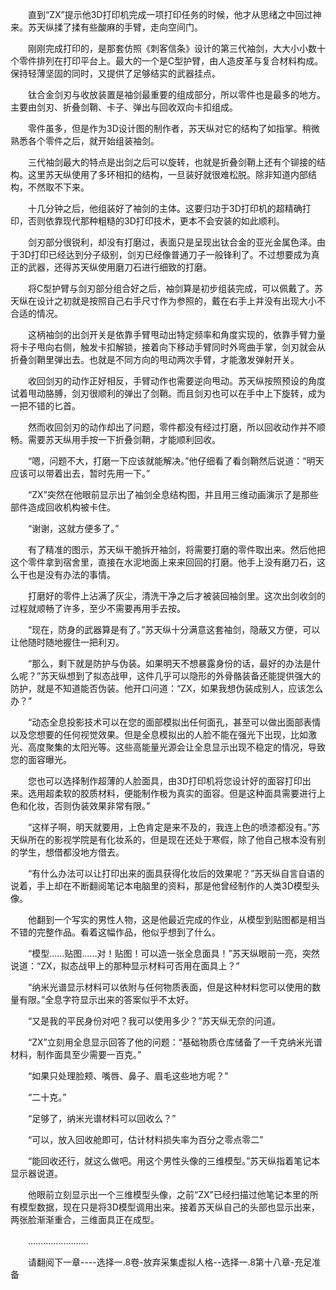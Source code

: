 <div class="read-content j_readContent" id="">
                <p>　　直到“ZX”提示他3D打印机完成一项打印任务的时候，他才从思绪之中回过神来。苏天纵揉了揉有些酸麻的手臂，走向空间门。<p>　　刚刚完成打印的，是那套仿照《刺客信条》设计的第三代袖剑，大大小小数十个零件排列在打印平台上。最大的一个是C型护臂，由人造皮革与复合材料构成。保持轻薄坚固的同时，又提供了足够结实的武器挂点。<p>　　钛合金剑刃与收放装置是袖剑最重要的组成部分，所以零件也是最多的地方。主要由剑刃、折叠剑鞘、卡子、弹出与回收双向卡扣组成。<p>　　零件虽多，但是作为3D设计图的制作者，苏天纵对它的结构了如指掌。稍微熟悉各个零件之后，就开始组装袖剑。<p>　　三代袖剑最大的特点是出剑之后可以旋转，也就是折叠剑鞘上还有个铆接的结构。这里苏天纵使用了多环相扣的结构，一旦装好就很难松脱。除非知道内部结构，不然取不下来。<p>　　十几分钟之后，他组装好了袖剑的主体。这要归功于3D打印机的超精确打印，否则依靠现代那种粗糙的3D打印技术，更本不会安装的如此顺利。<p>　　剑刃部分很锐利，却没有打磨过，表面只是呈现出钛合金的亚光金属色泽。由于3D打印已经达到分子级别，剑刃已经像普通刀子一般锋利了。不过想要成为真正的武器，还得苏天纵使用磨刀石进行细致的打磨。<p>　　将C型护臂与剑刃部分组合好之后，袖剑算是初步组装完成，可以佩戴了。苏天纵在设计之初就是按照自己右手尺寸作为参照的，戴在右手上并没有出现大小不合适的情况。<p>　　这柄袖剑的出剑开关是依靠手臂甩动出特定频率和角度实现的，依靠手臂力量将卡子甩向右侧，触发卡扣解锁，接着向下移动手臂同时外弯曲手掌，剑刃就会从折叠剑鞘里弹出去。也就是不同方向的甩动两次手臂，才能激发弹射开关。<p>　　收回剑刃的动作正好相反，手臂动作也需要逆向甩动。苏天纵按照预设的角度试着甩动胳膊，剑刃很顺利的弹出了剑鞘。而且剑刃也可以在手中上下旋转，成为一把不错的匕首。<p>　　然而收回剑刃的动作却出了问题，零件都没有经过打磨，所以回收动作并不顺畅。需要苏天纵用手按一下折叠剑鞘，才能顺利回收。<p>　　“嗯，问题不大，打磨一下应该就能解决。”他仔细看了看剑鞘然后说道：“明天应该可以带着出去，暂时先用一下。”<p>　　“ZX”突然在他眼前显示出了袖剑全息结构图，并且用三维动画演示了是那些部件造成回收机构被卡住。<p>　　“谢谢，这就方便多了。”<p>　　有了精准的图示，苏天纵干脆拆开袖剑，将需要打磨的零件取出来。然后他把这个零件拿到宿舍里，直接在水泥地面上来来回回的打磨。他手上没有磨刀石，这么干也是没有办法的事情。<p>　　打磨好的零件上沾满了灰尘，清洗干净之后才被装回袖剑里。这次出剑收剑的过程就顺畅了许多，至少不需要再用手去按。<p>　　“现在，防身的武器算是有了。”苏天纵十分满意这套袖剑，隐蔽又方便，可以让他随时随地握住一把利刃。<p>　　“那么，剩下就是防护与伪装。如果明天不想暴露身份的话，最好的办法是什么呢？”苏天纵想到了拟态战甲，这件几乎可以隐形的外骨骼装备还能提供强大的防护，就是不知道能否伪装。他开口问道：“ZX，如果我想伪装成别人，应该怎么办？”<p>　　“动态全息投影技术可以在您的面部模拟出任何面孔，甚至可以做出面部表情以及您想要的任何视觉效果。但是全息模拟出的人脸不能在强光下出现，比如激光、高度聚集的太阳光等。这些高能量光源会让全息显示出现不稳定的情况，导致您的面容曝光。<p>　　您也可以选择制作超薄的人脸面具，由3D打印机将您设计好的面容打印出来。选用超柔软的胶质材料，便能制作极为真实的面容。但是这种面具需要进行上色和化妆，否则伪装效果非常有限。”<p>　　“这样子啊，明天就要用，上色肯定是来不及的，我连上色的喷漆都没有。”苏天纵所在的影视学院是有化妆系的，但是现在还处于寒假，除了他自己根本没有别的学生，想借都没地方借去。<p>　　“有什么办法可以让打印出来的面具获得化妆后的效果呢？”苏天纵自言自语的说着，手上却在不断翻阅笔记本电脑里的资料，那是他曾经制作的人类3D模型头像。<p>　　他翻到一个写实的男性人物，这是他最近完成的作业，从模型到贴图都是相当不错的完整作品。看着这幅作品，他似乎想到了什么。<p>　　“模型……贴图……对！贴图！可以造一张全息面具！”苏天纵眼前一亮，突然说道：“ZX，拟态战甲上的那种显示材料可否用在面具上？”<p>　　“纳米光谱显示材料可以依附与任何物质表面，但是这种材料您可以使用的数量有限。”全息字符显示出来的答案似乎不太好。<p>　　“又是我的平民身份对吧？我可以使用多少？”苏天纵无奈的问道。<p>　　“ZX”立刻用全息显示回答了他的问题：“基础物质仓库储备了一千克纳米光谱材料，制作面具至少需要一百克。”<p>　　“如果只处理脸颊、嘴唇、鼻子、眉毛这些地方呢？”<p>　　“二十克。”<p>　　“足够了，纳米光谱材料可以回收么？”<p>　　“可以，放入回收舱即可，估计材料损失率为百分之零点零二”<p>　　“能回收还行，就这么做吧。用这个男性头像的三维模型。”苏天纵指着笔记本显示器说道。<p>　　他眼前立刻显示出一个三维模型头像，之前“ZX”已经扫描过他笔记本里的所有模型数据，现在只是将3D模型调用出来。接着苏天纵自己的头部也显示出来，两张脸渐渐重合，三维面具正在成型。<p>　　……………………<p>　　请翻阅下一章----选择一.8卷-放弃采集虚拟人格--选择一.8第十八章-充足准备<p> 
            </div>